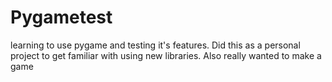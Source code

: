 # Pygametest
learning to use pygame and testing it's features.
Did this as a personal project to get familiar with
using new libraries. Also really wanted to make a
game
